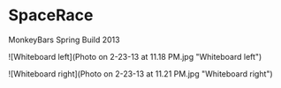 SpaceRace
=========

MonkeyBars Spring Build 2013

![Whiteboard left](Photo on 2-23-13 at 11.18 PM.jpg "Whiteboard left")

![Whiteboard right](Photo on 2-23-13 at 11.21 PM.jpg "Whiteboard right")

